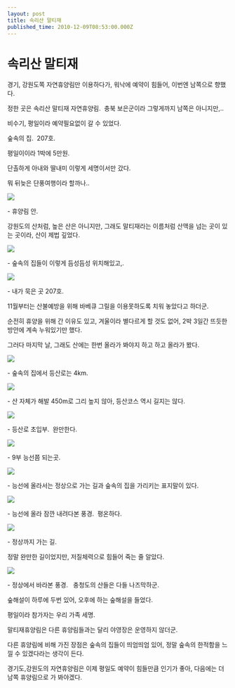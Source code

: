 ```yaml
---
layout: post
title: 속리산 말티재
published_time: 2010-12-09T08:53:00.000Z
---
```


# 속리산 말티재


경기, 강원도쪽 자연휴양림만 이용하다가, 워낙에 예약이 힘들어, 이번엔 남쪽으로 향했다.

정한 곳은 속리산 말티재 자연휴양림.  충북 보은군이라 그렇게까지 남쪽은 아니지만,..

비수기, 평일이라 예약필요없이 갈 수 있었다.

숲속의 집.  207호.

평일이이라 1박에 5만원.

단촐하게 아내와 딸내미 이렇게 세명이서만 갔다.

뭐 뒤늦은 단풍여행이라 할까나..

![](../pds/201011/28/80/a0109780_4cf1aa86befbe.jpg)

\- 휴양림 안.

강원도의 산처럼, 높은 산은 아니지만, 그래도 말티재라는 이름처럼 산맥을 넘는 곳이 있는 곳이라, 산이 제법 깊었다.

![](../pds/201011/28/80/a0109780_4cf1aa86f2a61.jpg)

\- 숲속의 집들이 이렇게 듬성듬성 위치해있고,.

![](../pds/201011/28/80/a0109780_4cf1aa727f327.jpg)

\- 내가 묵은 곳 207호.

11월부터는 산불예방을 위해 바베큐 그릴을 이용못하도록 치워 놓았다고 하더군.

순전히 휴양을 위해 간 이유도 있고, 겨울이라 별다르게 할 것도 없어, 2박 3일간 뜨듯한 방안에 계속 누워있기만 했다.

그러다 마지막 날, 그래도 산에는 한번 올라가 봐야지 하고 하고 올라가 봤다.

![](../pds/201011/28/80/a0109780_4cf1aa731d05c.jpg)

\- 숲속의 집에서 등산로는 4km.

![](../pds/201011/28/80/a0109780_4cf1aa73b3dfa.jpg)

\- 산 자체가 해발 450m로 그리 높지 않아, 등산코스 역시 길지는 않다.

![](../pds/201011/28/80/a0109780_4cf1aa7374c10.jpg)

\- 등산로 초입부.  완만한다.

![](../pds/201011/28/80/a0109780_4cf1aa7415458.jpg)

\- 9부 능선쯤 되는곳.

![](../pds/201011/28/80/a0109780_4cf1aa764f65c.jpg)

\- 능선에 올라서는 정상으로 가는 길과 숲속의 집을 가리키는 표지말이 있다.

![](../pds/201011/28/80/a0109780_4cf1aa7793c6e.jpg)

\- 능선에 올라 잠깐 내려다본 풍경.  평온하다.

![](../pds/201011/28/80/a0109780_4cf1aa84b6297.jpg)

\- 정상까지 가는 길.

정말 완만한 길이었지만, 저질체력으로 힘들어 죽는 줄 알았다.

![](../pds/201011/28/80/a0109780_4cf1aa86542f7.jpg)

\- 정상에서 바라본 풍경.   충청도의 산들은 다들 나즈막하군.

숲해설이 하루에 두번 있어, 오후에 하는 숲해설을 들었다.

평일이라 참가자는 우리 가족 세명.

말티재휴양림은 다른 휴양림들과는 달리 야영장은 운영하지 않더군.

다른 휴양림에 비해 가진 장점은 숲속의 집들이 띄엄띄엄 있어, 정말 숲속의 한적함을 느낄 수 있겠다라는 생각이 든다.

경기도,강원도의 자연휴양림은 이제 평일도 예약이 힘들만큼 인기가 좋아, 다음에는 더 남쪽 휴양림으로 가 봐야겠다.

